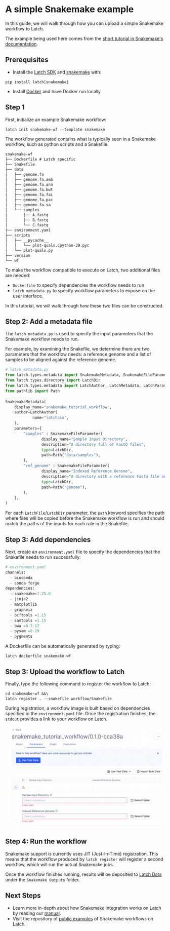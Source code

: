 # A simple Snakemake example

In this guide, we will walk through how you can upload a simple Snakemake workflow to Latch.

The example being used here comes from the [short tutorial in Snakemake's documentation](https://snakemake.readthedocs.io/en/stable/tutorial/short.html).

## Prerequisites

* Install the [Latch SDK](https://github.com/latchbio/latch#installation) and [snakemake](https://snakemake.readthedocs.io/en/stable/getting_started/installation.html) with:

```console
pip install latch[snakemake]
```

* Install [Docker](https://www.docker.com/get-started/) and have Docker run locally

## Step 1

First, initialize an example Snakemake workflow:

```console
latch init snakemake-wf --template snakemake
```

The workflow generated contains what is typically seen in a Snakemake workflow, such as python scripts and a Snakefile.

```console
snakemake-wf
├── Dockerfile # Latch specific
├── Snakefile
├── data
│   ├── genome.fa
│   ├── genome.fa.amb
│   ├── genome.fa.ann
│   ├── genome.fa.bwt
│   ├── genome.fa.fai
│   ├── genome.fa.pac
│   ├── genome.fa.sa
│   └── samples
│       ├── A.fastq
│       ├── B.fastq
│       └── C.fastq
├── environment.yaml
├── scripts
│   ├── __pycache__
│   │   └── plot-quals.cpython-39.pyc
│   └── plot-quals.py
├── version
└── wf
```

To make the workflow compatible to execute on Latch, two additional files are needed:

* `Dockerfile` to specify dependencies the workflow needs to run
* `latch_metadata.py` to specify workflow parameters to expose on the user interface.

In this tutorial, we will walk through how these two files can be constructed.

## Step 2: Add a metadata file

The `latch_metadata.py` is used to specify the input parameters that the Snakemake workflow needs to run.

For example, by examining the Snakefile, we determine there are two parameters that the workflow needs: a reference genome and a list of samples to be aligned against the reference genome.

```python
# latch_metadata.py
from latch.types.metadata import SnakemakeMetadata, SnakemakeFileParameter
from latch.types.directory import LatchDir
from latch.types.metadata import LatchAuthor, LatchMetadata, LatchParameter
from pathlib import Path

SnakemakeMetadata(
    display_name="snakemake_tutorial_workflow",
    author=LatchAuthor(
            name="latchbio",
    ),
    parameters={
        "samples" : SnakemakeFileParameter(
                display_name="Sample Input Directory",
                description="A directory full of FastQ files",
                type=LatchDir,
                path=Path("data/samples"),
        ),
        "ref_genome" : SnakemakeFileParameter(
                display_name="Indexed Reference Genome",
                description="A directory with a reference Fasta file and the 6 index files produced from `bwa index`",
                type=LatchDir,
                path=Path("genome"),
        ),
    },
)
```

For each `LatchFile`/`LatchDir` parameter, the `path` keyword specifies the path where files will be copied before the Snakemake workflow is run and should match the paths of the inputs for each rule in the Snakefile.

## Step 3: Add dependencies

Next, create an `environment.yaml` file to specify the dependencies that the Snakefile needs to run successfully:

```python
# environment.yaml
channels:
  - bioconda
  - conda-forge
dependencies:
  - snakemake=7.25.0
  - jinja2
  - matplotlib
  - graphviz
  - bcftools =1.15
  - samtools =1.15
  - bwa =0.7.17
  - pysam =0.19
  - pygments
```

A Dockerfile can be automatically generated by typing:
```console
latch dockerfile snakemake-wf
```

## Step 3: Upload the workflow to Latch

Finally, type the following command to register the workflow to Latch:

```console
cd snakemake-wf &&\ 
latch register . --snakefile workflow/Snakefile
```

During registration, a workflow image is built based on dependencies specified in the `environment.yaml` file. Once the registration finishes, the `stdout` provides a link to your workflow on Latch.

![Snakemake workflow interface on Latch](../assets/snakemake/tutorial.png)

## Step 4: Run the workflow

Snakemake support is currently uses JIT (Just-In-Time) registration. This means that the workflow produced by `latch register` will register a second workflow, which will run the actual Snakemake jobs.

Once the workflow finishes running, results will be deposited to [Latch Data](https://console.latch.bio/data) under the `Snakemake Outputs` folder.

## Next Steps

* Learn more in-depth about how Snakemake integration works on Latch by reading our [manual](../manual/snakemake.md).
* Visit the repository of [public examples](https://github.com/latchbio/latch-snakemake-examples) of Snakemake workflows on Latch.
